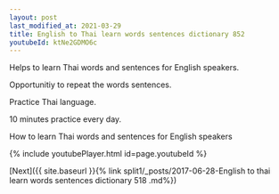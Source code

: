 ```yaml
---
layout: post
last_modified_at: 2021-03-29
title: English to Thai learn words sentences dictionary 852 
youtubeId: ktNe2GDMO6c
---
```

 
 
Helps to learn Thai words and sentences for English speakers.

Opportunitiy to repeat the words sentences. 

Practice Thai language. 
 
10 minutes practice every day. 
 
How to learn Thai words and sentences for English speakers 
 
{% include youtubePlayer.html id=page.youtubeId %}
 
 
[Next]({{ site.baseurl }}{% link  split1/_posts/2017-06-28-English to thai learn words sentences dictionary 518 .md%})
 
